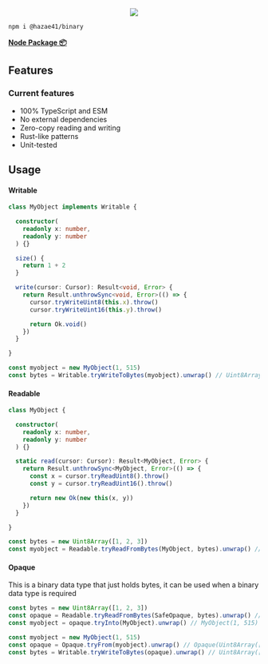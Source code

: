 <div align="center">
<img src="https://user-images.githubusercontent.com/4405263/219944821-62f41f78-522b-4d10-92fb-923ae6c36602.png" />
</div>

```bash
npm i @hazae41/binary
```

[**Node Package 📦**](https://www.npmjs.com/package/@hazae41/binary)

## Features

### Current features
- 100% TypeScript and ESM
- No external dependencies
- Zero-copy reading and writing
- Rust-like patterns
- Unit-tested

## Usage

#### Writable

```typescript
class MyObject implements Writable {

  constructor(
    readonly x: number,
    readonly y: number
  ) {}

  size() {
    return 1 + 2
  }

  write(cursor: Cursor): Result<void, Error> {
    return Result.unthrowSync<void, Error>(() => {
      cursor.tryWriteUint8(this.x).throw()
      cursor.tryWriteUint16(this.y).throw()

      return Ok.void()
    })
  }

}
```

```typescript
const myobject = new MyObject(1, 515)
const bytes = Writable.tryWriteToBytes(myobject).unwrap() // Uint8Array([1, 2, 3])
```

#### Readable

```typescript
class MyObject {

  constructor(
    readonly x: number,
    readonly y: number
  ) {}

  static read(cursor: Cursor): Result<MyObject, Error> {
    return Result.unthrowSync<MyObject, Error>(() => {
      const x = cursor.tryReadUint8().throw()
      const y = cursor.tryReadUint16().throw()

      return new Ok(new this(x, y))
    })
  }

}
```

```typescript
const bytes = new Uint8Array([1, 2, 3])
const myobject = Readable.tryReadFromBytes(MyObject, bytes).unwrap() // MyObject(1, 515)
```

#### Opaque

This is a binary data type that just holds bytes, it can be used when a binary data type is required

```typescript
const bytes = new Uint8Array([1, 2, 3])
const opaque = Readable.tryReadFromBytes(SafeOpaque, bytes).unwrap() // Opaque(Uint8Array([1, 2, 3]))
const myobject = opaque.tryInto(MyObject).unwrap() // MyObject(1, 515)
```

```typescript
const myobject = new MyObject(1, 515)
const opaque = Opaque.tryFrom(myobject).unwrap() // Opaque(Uint8Array([1, 2, 3]))
const bytes = Writable.tryWriteToBytes(opaque).unwrap() // Uint8Array([1, 2, 3])
```
